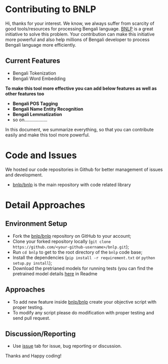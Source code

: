 # Contributing to BNLP

Hi, thanks for your interest. We know, we always suffer from scarcity of good tools/resources for processing Bengali language. 
[BNLP](https://github.com/sagorbrur/bnlp) is a great initiative to solve this problem.
Your contribution can make this initiative more powerful and also help millions of Bengali developer to process Bengali language
more efficiently. 

## Current Features
* Bengali Tokenization
* Bengali Word Embedding

**To make this tool more effective you can add below features as well as other features too**

* **Bengali POS Tagging**
* **Bengali Name Entity Recognition**
* **Bengali Lemmatization**
* so on.................. 



In this document, we summarize everything, so that you can contribute easily and make this tool more powerful.

# Code and Issues

We hosted our code repositories in Github for better management of issues and development.

* [bnlp/bnlp](https://github.com/sagorbrur/bnlp/tree/master/bnlp) is the main repository with code related library

# Detail Approaches

## Environment Setup

- Fork the [bnlp/bnlp](https://github.com/sagorbrur/bnlp) repository on GitHub
  to your account;
- Clone your forked repository locally
  (`git clone https://github.com/<your-github-username>/bnlp.git`);
- Run `cd bnlp` to get to the root directory of the `bnlp` code base;
- Install the dependencies (`pip install -r requirement.txt` or `python setup.py install`);
- Download the pretrianed models for running tests
  (you can find the pretrained model details [here](https://github.com/sagorbrur/bnlp) in Readme

## Approaches

* To add new feature inside [bnlp/bnlp](https://github.com/sagorbrur/bnlp/tree/master/bnlp) create your objective script with proper testing.
* To modify any script please do modification with proper testing and send pull request.

## Discussion/Reporting
* Use [issue](https://github.com/sagorbrur/bnlp/issues) tab for issue, bug reporting or discussion.

Thanks and Happy coding!
